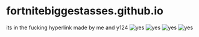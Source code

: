# fortnitebiggestasses.github.io
its in the fucking hyperlink made by me and y124
![yes](https://cdn.discordapp.com/attachments/838220521753542686/1000030173795725342/IMG_0921.jpg)
![yes](https://media.discordapp.net/attachments/838220521753542686/1000030826098073660/IMG_0796.jpg)
![yes](https://media.discordapp.net/attachments/838220521753542686/1000030343774097418/IMG_0923.PNG)
![yes](https://media.discordapp.net/attachments/838220521753542686/1000030222663549078/IMG_0922.PNG)
